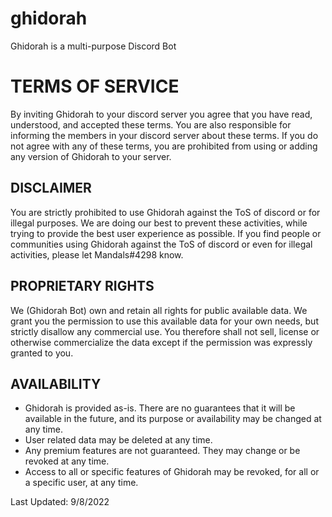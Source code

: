 # ghidorah
Ghidorah is a multi-purpose Discord Bot


# TERMS OF SERVICE
By inviting Ghidorah to your discord server you agree that you have read, understood, and accepted these terms. You are also responsible for informing the members in your discord server about these terms. If you do not agree with any of these terms, you are prohibited from using or adding any version of Ghidorah to your server.

## DISCLAIMER
You are strictly prohibited to use Ghidorah against the ToS of discord or for illegal purposes. We are doing our best to prevent these activities, while trying to provide the best user experience as possible. If you find people or communities using Ghidorah against the ToS of discord or even for illegal activities, please let Mandals#4298 know.

## PROPRIETARY RIGHTS
We (Ghidorah Bot) own and retain all rights for public available data. We grant you the permission to use this available data for your own needs, but strictly disallow any commercial use. You therefore shall not sell, license or otherwise commercialize the data except if the permission was expressly granted to you.

## AVAILABILITY
* Ghidorah is provided as-is. There are no guarantees that it will be available in the future, and its purpose or availability may be changed at any time.
* User related data may be deleted at any time.
* Any premium features are not guaranteed. They may change or be revoked at any time.
* Access to all or specific features of Ghidorah may be revoked, for all or a specific user, at any time.

Last Updated: 9/8/2022
